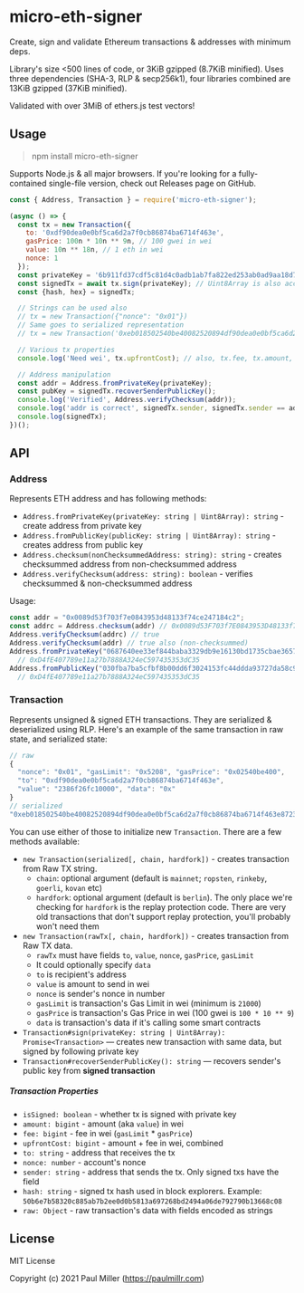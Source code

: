 # micro-eth-signer

Create, sign and validate Ethereum transactions & addresses with minimum deps.

Library's size <500 lines of code, or 3KiB gzipped (8.7KiB minified). Uses three dependencies (SHA-3, RLP & secp256k1), four libraries combined are 13KiB gzipped (37KiB minified).

Validated with over 3MiB of ethers.js test vectors!

## Usage

> npm install micro-eth-signer

Supports Node.js & all major browsers. If you're looking for a fully-contained single-file version, check out Releases page on GitHub.

```js
const { Address, Transaction } = require('micro-eth-signer');

(async () => {
  const tx = new Transaction({
    to: '0xdf90dea0e0bf5ca6d2a7f0cb86874ba6714f463e',
    gasPrice: 100n * 10n ** 9n, // 100 gwei in wei
    value: 10n ** 18n, // 1 eth in wei
    nonce: 1
  });
  const privateKey = '6b911fd37cdf5c81d4c0adb1ab7fa822ed253ab0ad9aa18d77257c88b29b718e';
  const signedTx = await tx.sign(privateKey); // Uint8Array is also accepted
  const {hash, hex} = signedTx;

  // Strings can be used also
  // tx = new Transaction({"nonce": "0x01"})
  // Same goes to serialized representation
  // tx = new Transaction('0xeb018502540be40082520894df90dea0e0bf5ca6d2a7f0cb86874ba6714f463e872386f26fc1000080808080');

  // Various tx properties
  console.log('Need wei', tx.upfrontCost); // also, tx.fee, tx.amount, tx.sender, etc

  // Address manipulation
  const addr = Address.fromPrivateKey(privateKey);
  const pubKey = signedTx.recoverSenderPublicKey();
  console.log('Verified', Address.verifyChecksum(addr));
  console.log('addr is correct', signedTx.sender, signedTx.sender == addr);
  console.log(signedTx);
})();
```

## API

### Address

Represents ETH address and has following methods:

- `Address.fromPrivateKey(privateKey: string | Uint8Array): string` - create address from private key
- `Address.fromPublicKey(publicKey: string | Uint8Array): string` - creates address from public key
- `Address.checksum(nonChecksummedAddress: string): string` - creates checksummed address from non-checksummed address
- `Address.verifyChecksum(address: string): boolean` - verifies checksummed & non-checksummed address

Usage:

```js
const addr = "0x0089d53f703f7e0843953d48133f74ce247184c2";
const addrc = Address.checksum(addr) // 0x0089d53F703f7E0843953D48133f74cE247184c2
Address.verifyChecksum(addrc) // true
Address.verifyChecksum(addr) // true also (non-checksummed)
Address.fromPrivateKey("0687640ee33ef844baba3329db9e16130bd1735cbae3657bd64aed25e9a5c377")
  // 0xD4fE407789e11a27b7888A324eC597435353dC35
Address.fromPublicKey("030fba7ba5cfbf8b00dd6f3024153fc44ddda93727da58c99326eb0edd08195cdb")
  // 0xD4fE407789e11a27b7888A324eC597435353dC35
```

### Transaction

Represents unsigned & signed ETH transactions. They are serialized & deserialized using RLP. Here's an example of the same transaction in raw state, and serialized state:

```js
// raw
{
  "nonce": "0x01", "gasLimit": "0x5208", "gasPrice": "0x02540be400",
  "to": "0xdf90dea0e0bf5ca6d2a7f0cb86874ba6714f463e",
  "value": "2386f26fc10000", "data": "0x"
}
// serialized
"0xeb018502540be40082520894df90dea0e0bf5ca6d2a7f0cb86874ba6714f463e872386f26fc1000080808080"
```

You can use either of those to initialize new `Transaction`. There are a few methods available:

- `new Transaction(serialized[, chain, hardfork])` - creates transaction from Raw TX string.
    - `chain`: optional argument (default is `mainnet`; `ropsten`, `rinkeby`, `goerli`, `kovan` etc)
    - `hardfork`: optional argument (default is `berlin`). The only place we're checking for `hardfork`
      is the replay protection code. There are very old transactions that don't support replay protection,
      you'll probably won't need them
- `new Transaction(rawTx[, chain, hardfork])` - creates transaction from Raw TX data.
    - `rawTx` must have fields `to`, `value`, `nonce`, `gasPrice`, `gasLimit`
    - It could optionally specify `data`
    - `to` is recipient's address
    - `value` is amount to send in wei
    - `nonce` is sender's nonce in number
    - `gasLimit` is transaction's Gas Limit in wei (minimum is `21000`)
    - `gasPrice` is transaction's Gas Price in wei (100 gwei is `100 * 10 ** 9`)
    - `data` is transaction's data if it's calling some smart contracts
- `Transaction#sign(privateKey: string | Uint8Array): Promise<Transaction>` —
  creates new transaction with same data, but signed by following private key
- `Transaction#recoverSenderPublicKey(): string` — recovers sender's public key from **signed transaction**

##### Transaction Properties

- `isSigned: boolean` - whether tx is signed with private key
- `amount: bigint` - amount (aka `value`) in wei
- `fee: bigint` - fee in wei (`gasLimit` * `gasPrice`)
- `upfrontCost: bigint` - amount + fee in wei, combined
- `to: string` - address that receives the tx
- `nonce: number` - account's nonce
- `sender: string` - address that sends the tx. Only signed txs have the field
- `hash: string` - signed tx hash used in block explorers. Example: `50b6e7b58320c885ab7b2ee0d0b5813a697268bd2494a06de792790b13668c08`
- `raw: Object` - raw transaction's data with fields encoded as strings

## License

MIT License

Copyright (c) 2021 Paul Miller (https://paulmillr.com)
